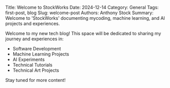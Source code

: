 Title: Welcome to StockWorks
Date: 2024-12-14
Category: General
Tags: first-post, blog
Slug: welcome-post
Authors: Anthony Stock
Summary: Welcome to 'StockWorks' documenting mycoding, machine learning, and AI projects and experiences.

Welcome to my new tech blog! This space will be dedicated to sharing my journey and experiences in:

- Software Development
- Machine Learning Projects
- AI Experiments
- Technical Tutorials
- Technical Art Projects

Stay tuned for more content!
